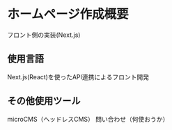 # ホームページ作成概要
フロント側の実装(Next.js)

## 使用言語
Next.js(React)を使ったAPI連携によるフロント開発

## その他使用ツール
microCMS（ヘッドレスCMS）
問い合わせ（何使おうか）
